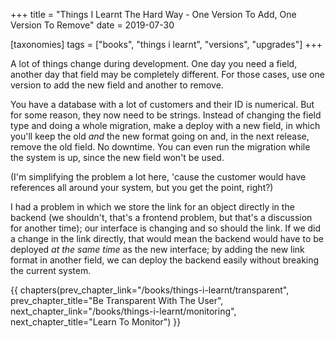 +++
title = "Things I Learnt The Hard Way - One Version To Add, One Version To Remove"
date = 2019-07-30

[taxonomies]
tags = ["books", "things i learnt", "versions", "upgrades"]
+++

A lot of things change during development. One day you need a field, another
day that field may be completely different. For those cases, use one version
to add the new field and another to remove.

<!-- more -->

You have a database with a lot of customers and their ID is numerical. But for
some reason, they now need to be strings. Instead of changing the field type
and doing a whole migration, make a deploy with a new field, in which you'll
keep the old _and_ the new format going on and, in the next release, remove
the old field. No downtime. You can even run the migration while the system is
up, since the new field won't be used.

(I'm simplifying the problem a lot here, 'cause the customer would have
references all around your system, but you get the point, right?)

I had a problem in which we store the link for an object directly in the
backend (we shouldn't, that's a frontend problem, but that's a discussion for
another time); our interface is changing and so should the link. If we did a
change in the link directly, that would mean the backend would have to be
deployed _at the same time_ as the new interface; by adding the new link
format in another field, we can deploy the backend easily without breaking the
current system.

{{ chapters(prev_chapter_link="/books/things-i-learnt/transparent", prev_chapter_title="Be Transparent With The User", next_chapter_link="/books/things-i-learnt/monitoring", next_chapter_title="Learn To Monitor") }}
